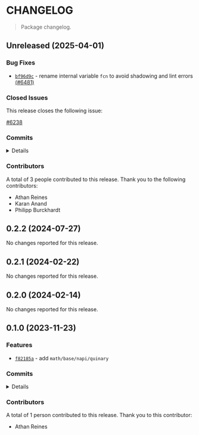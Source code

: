 # CHANGELOG

> Package changelog.

<section class="release" id="unreleased">

## Unreleased (2025-04-01)

<section class="bug-fixes">

### Bug Fixes

-   [`bf96d9c`](https://github.com/stdlib-js/stdlib/commit/bf96d9c48edad2e98489d73f1e21fe621fe96f91) - rename internal variable `fcn` to avoid shadowing and lint errors [(#6481)](https://github.com/stdlib-js/stdlib/pull/6481)

</section>

<!-- /.bug-fixes -->

<section class="issues">

### Closed Issues

This release closes the following issue:

[#6238](https://github.com/stdlib-js/stdlib/issues/6238)

</section>

<!-- /.issues -->

<section class="commits">

### Commits

<details>

-   [`bf96d9c`](https://github.com/stdlib-js/stdlib/commit/bf96d9c48edad2e98489d73f1e21fe621fe96f91) - **fix:** rename internal variable `fcn` to avoid shadowing and lint errors [(#6481)](https://github.com/stdlib-js/stdlib/pull/6481) _(by Karan Anand, Athan Reines)_
-   [`183d056`](https://github.com/stdlib-js/stdlib/commit/183d056687e023d43cded450f0d9e4739aaff8bd) - **refactor:** move implementations and macros to separate files [(#5541)](https://github.com/stdlib-js/stdlib/pull/5541) _(by Karan Anand)_
-   [`9e689ff`](https://github.com/stdlib-js/stdlib/commit/9e689ffcb7c6223afc521f1e574b42f10921cf5e) - **chore:** fix indentation in manifest.json files _(by Philipp Burckhardt)_

</details>

</section>

<!-- /.commits -->

<section class="contributors">

### Contributors

A total of 3 people contributed to this release. Thank you to the following contributors:

-   Athan Reines
-   Karan Anand
-   Philipp Burckhardt

</section>

<!-- /.contributors -->

</section>

<!-- /.release -->

<section class="release" id="v0.2.2">

## 0.2.2 (2024-07-27)

No changes reported for this release.

</section>

<!-- /.release -->

<section class="release" id="v0.2.1">

## 0.2.1 (2024-02-22)

No changes reported for this release.

</section>

<!-- /.release -->

<section class="release" id="v0.2.0">

## 0.2.0 (2024-02-14)

No changes reported for this release.

</section>

<!-- /.release -->

<section class="release" id="v0.1.0">

## 0.1.0 (2023-11-23)

<section class="features">

### Features

-   [`f82185a`](https://github.com/stdlib-js/stdlib/commit/f82185a87a510d455c75126d1208679a30d3de55) - add `math/base/napi/quinary`

</section>

<!-- /.features -->

<section class="commits">

### Commits

<details>

-   [`f82185a`](https://github.com/stdlib-js/stdlib/commit/f82185a87a510d455c75126d1208679a30d3de55) - **feat:** add `math/base/napi/quinary` _(by Athan Reines)_

</details>

</section>

<!-- /.commits -->

<section class="contributors">

### Contributors

A total of 1 person contributed to this release. Thank you to this contributor:

-   Athan Reines

</section>

<!-- /.contributors -->

</section>

<!-- /.release -->

